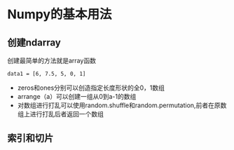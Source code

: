 # Numpy的基本用法
## 创建ndarray 
创建最简单的方法就是array函数
```
data1 = [6, 7.5, 5, 0, 1]
```
 * zeros和ones分别可以创造指定长度形状的全0，1数组
 * arrange（a）可以创建一组从0到a-1的数组
 * 对数组进行打乱可以使用random.shuffle和random.permutation,前者在原数组上进行打乱后者返回一个数组
 
## 索引和切片
